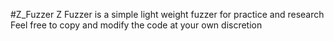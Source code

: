 #Z_Fuzzer
Z Fuzzer is a simple light weight fuzzer for practice and research
Feel free to copy and modify the code at your own discretion
